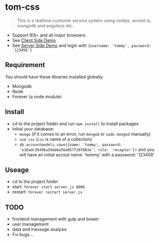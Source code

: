 # tom-css
> This is a realtime customer service system using nodejs, socket.io, mongodb and angularjs etc.

- Support IE8+ and all major browsers
- See [Client Side Demo](http://www.corvy.net:8000) 
- See [Server Side Demo](http://www.corvy.net:8000/server) and login with `{username: 'tommy', password: '123456'}`

## Requirement
You should have these libraries installed globally.
- Mongodb
- Node
- Forever (a node module)

## Install
- cd to the project folder and run `npm install` to install packages
- Initial your database:
  - `mongo` (if it comes to an error, run `mongod` or `sudo mongod` manually)
  - `use css` (`css` is name of a collection)
  - `db.accountmodels.save({name: 'tommy', password: 'e10adc3949ba59abbe56e057f20f883e', role: 'receptor'})` and you will have an initial accout name: 'tommy' with a password: '123456'

## Useage
- cd to the project folder
- start: `forever start server.js 8000`
- restart: `forever restart server.js`

## TODO
- frontend management with gulp and bower
- user management
- data and message analysis
- Fix bugs...
